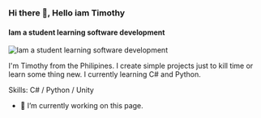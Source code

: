 ### Hi there 👋, Hello iam Timothy
#### Iam a student learning software development
![Iam a student learning software development](https://github.com/jostimian/jostimian/blob/main/Untitled-2-01.png)

I'm Timothy from the Philipines. I create simple projects just to kill time or learn some thing new. I currently learning C# and Python.

Skills: C# / Python / Unity

- 🔭 I’m currently working on this page. 




